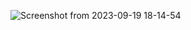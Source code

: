 ![Screenshot from 2023-09-19 18-14-54](https://github.com/Javirc99/University_Projects/assets/80626428/6700162c-9139-4be1-8104-a67dc92fa9da)
